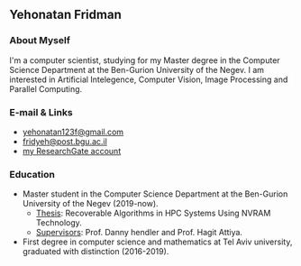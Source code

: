 ## Yehonatan Fridman

### About Myself
I'm a computer scientist, studying for my Master degree in the Computer Science Department at the Ben-Gurion University of the Negev.
I am interested in Artificial Intelegence, Computer Vision, Image Processing and Parallel Computing.

### E-mail & Links

* yehonatan123f@gmail.com
* fridyeh@post.bgu.ac.il
* [my ResearchGate account](https://www.researchgate.net/profile/Yehonatan_Fridman)



### Education
* Master student in the Computer Science Department at the Ben-Gurion University of the Negev (2019-now).
  * <ins>Thesis</ins>: Recoverable Algorithms in HPC Systems Using NVRAM Technology.
  * <ins>Supervisors</ins>: Prof. Danny hendler and Prof. Hagit Attiya.
* First degree in computer science and mathematics at Tel Aviv university, graduated with distinction (2016-2019).

